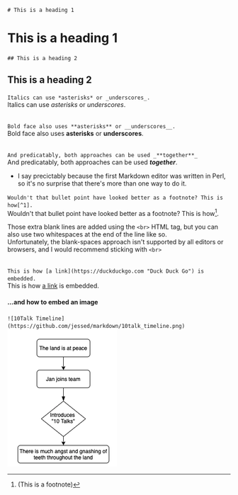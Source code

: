 `# This is a heading 1`  
# This is a heading 1

`## This is a heading 2`  
## This is a heading 2


`Italics can use *asterisks* or _underscores_.`  
Italics can use *asterisks* or _underscores_.<br><br>


`Bold face also uses **asterisks** or __underscores__.`  
Bold face also uses **asterisks** or __underscores__.<br><br>


`And predicatably, both approaches can be used _**together**_`  
And predicatably, both approaches can be used _**together**_.
- I say precictably because the first Markdown editor was written in Perl, so it's no surprise that there's more than one way to do it.

`Wouldn't that bullet point have looked better as a footnote? This is how[^1].`<br>
Wouldn't that bullet point have looked better as a footnote? This is how[^1].<br>

Those extra blank lines are added using the `<br>` HTML tag, but you can also use two whitespaces at the end of the line like so.    
Unfortunately, the blank-spaces approach isn't supported by all editors or browsers, and I would recommend sticking with `<br>`<br><br>

`This is how [a link](https://duckduckgo.com "Duck Duck Go") is embedded.`  
This is how [a link](https://duckduckgo.com "Duck Duck Go") is embedded.

#### ...and how to embed an image
`![10Talk Timeline](https://github.com/jessed/markdown/10talk_timeline.png)`<br>
![10Talk Timeline](https://github.com/jessed/markdown/blob/main/10talk_timeline.png)

[^1]: (This is a footnote)
